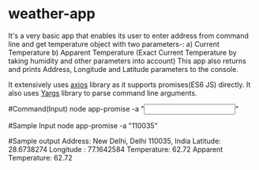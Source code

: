 # weather-app
It's a very basic app that enables its user to enter address from command line and get temperature object with two parameters-:
  a) Current Temperature
  b) Apparent Temperature (Exact Current Temperature by taking humidity and other parameters into account)
This app also returns and prints Address, Longitude and Latitude parameters to the console.

It extensively uses <a href="https://www.npmjs.com/package/axios">axios</a> library as it supports promises(ES6 JS) directly.
It also uses <a href="https://www.npmjs.com/package/yargs">Yargs</a> library to parse command line arguments.

#Command(Input)
  node app-promise -a "<Input Address>"
  
#Sample Input
  node app-promise -a "110035"
  
#Sample output
  Address: New Delhi, Delhi 110035, India
  Latitude:  28.6738274
  Longitude : 77.1642584
  Temperature: 62.72
  Apparent Temperature: 62.72

